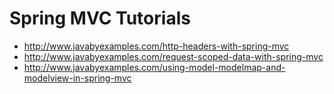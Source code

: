 # Spring MVC Tutorials

- http://www.javabyexamples.com/http-headers-with-spring-mvc
- http://www.javabyexamples.com/request-scoped-data-with-spring-mvc
- http://www.javabyexamples.com/using-model-modelmap-and-modelview-in-spring-mvc